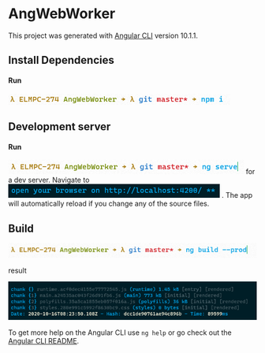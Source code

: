 # AngWebWorker

This project was generated with [Angular CLI](https://github.com/angular/angular-cli) version 10.1.1.

## Install Dependencies

#### Run

![npm i](/125534.png)

## Development server

#### Run

![run server](/125653.png)
for a dev server. Navigate to
![open browser](/131733.png) . The app will automatically reload if you change any of the source files.

## Build

![build](/125715.png)

result

![built files](/135545.png)

To get more help on the Angular CLI use `ng help` or go check out the [Angular CLI README](https://github.com/angular/angular-cli/blob/master/README.md).
